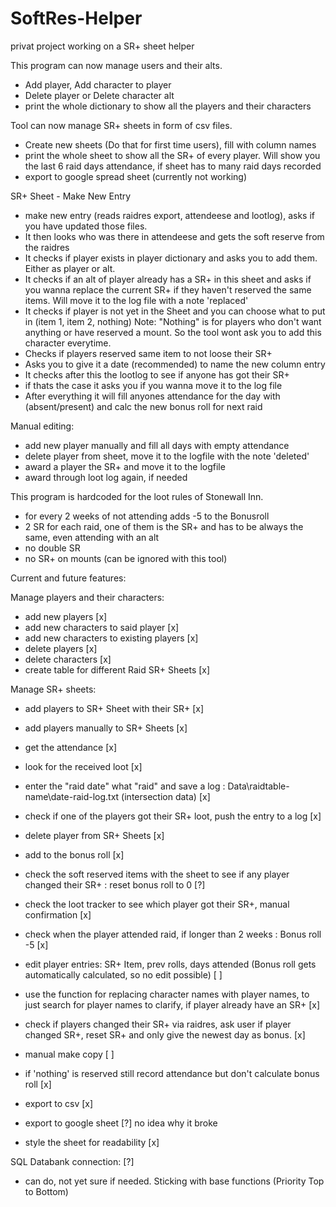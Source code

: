 # SoftRes-Helper
privat project working on a SR+ sheet helper

This program can now manage users and their alts.
- Add player, Add character to player
- Delete player or Delete character alt
- print the whole dictionary to show all the players and their characters

Tool can now manage SR+ sheets in form of csv files.
- Create new sheets (Do that for first time users), fill with column names
- print the whole sheet to show all the SR+ of every player.
  Will show you the last 6 raid days attendance, if sheet has to many raid days recorded
- export to google spread sheet (currently not working)

SR+ Sheet - Make New Entry
- make new entry (reads raidres export, attendeese and lootlog), asks if you have updated those files.
- It then looks who was there in attendeese and gets the soft reserve from the raidres
- It checks if player exists in player dictionary and asks you to add them. Either as player or alt.
- It checks if an alt of player already has a SR+ in this sheet and asks if you wanna replace the current SR+
  if they haven't reserved the same items. Will move it to the log file with a note 'replaced'
- It checks if player is not yet in the Sheet and you can choose what to put in (item 1, item 2, nothing)
  Note: "Nothing" is for players who don't want anything or have reserved a mount.
        So the tool wont ask you to add this character everytime.
- Checks if players reserved same item to not loose their SR+
- Asks you to give it a date (recommended) to name the new column entry
- It checks after this the lootlog to see if anyone has got their SR+
- if thats the case it asks you if you wanna move it to the log file
- After everything it will fill anyones attendance for the day with (absent/present)
  and calc the new bonus roll for next raid

Manual editing:
- add new player manually and fill all days with empty attendance
- delete player from sheet, move it to the logfile with the note 'deleted'
- award a player the SR+ and move it to the logfile
- award through loot log again, if needed

This program is hardcoded for the loot rules of Stonewall Inn.
- for every 2 weeks of not attending adds -5 to the Bonusroll
- 2 SR for each raid, one of them is the SR+ and has to be always the same, even attending with an alt
- no double SR
- no SR+ on mounts (can be ignored with this tool)

Current and future features:

Manage players and their characters:
- add new players [x]
- add new characters to said player [x]
- add new characters to existing players [x]
- delete players [x]
- delete characters [x]
- create table for different Raid SR+ Sheets [x]

Manage SR+ sheets:
- add players to SR+ Sheet with their SR+ [x]
- add players manually to SR+ Sheets [x]
- get the attendance [x]
- look for the received loot [x]
- enter the "raid date" what "raid" and save a log : Data\raidtable-name\date-raid-log.txt (intersection data) [x]
- check if one of the players got their SR+ loot, push the entry to a log [x]
- delete player from SR+ Sheets [x]
- add to the bonus roll [x]
- check the soft reserved items with the sheet to see if any player changed their SR+ : reset bonus roll to 0 [?]
- check the loot tracker to see which player got their SR+, manual confirmation [x]
- check when the player attended raid, if longer than 2 weeks : Bonus roll -5 [x]
- edit player entries: SR+ Item, prev rolls, days attended (Bonus roll gets automatically calculated, so no edit possible) [ ]
- use the function for replacing character names with player names, to just search for player names to clarify, if player already have an SR+ [x]
- check if players changed their SR+ via raidres, ask user if player changed SR+, reset SR+ and only give the newest day as bonus. [x]
- manual make copy [ ]
- if 'nothing' is reserved still record attendance but don't calculate bonus roll [x]

- export to csv [x]
- export to google sheet [?] no idea why it broke
- style the sheet for readability [x]

SQL Databank connection: [?]
- can do, not yet sure if needed. Sticking with base functions (Priority Top to Bottom)
